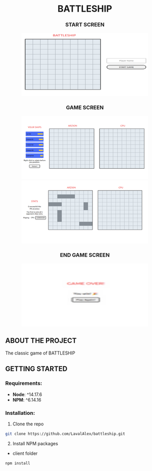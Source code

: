 

<div align="center">
  <h1 align="center">BATTLESHIP</h1>
</div>



<div align="center">
  <h3>START SCREEN</h3>
  <img src="img/start.png" alt="Logo" width="400" height="200">
</div>  



<div align="center">
  <h3>GAME SCREEN</h3>

<img    src="img/game.png" alt="Logo" width="400" height="200">
  <img  src="img/game-ship.png" alt="Logo" width="400" height="200">
</div  >

<div align="center">
  <h3>END GAME SCREEN</h3>

<img    src="img/game-over.png" alt="Logo" width="400" height="200">

</div  >



 



<!-- ABOUT THE PROJECT -->

## ABOUT THE PROJECT 
The classic game of BATTLESHIP



<!-- GETTING STARTED -->
## GETTING STARTED  



### Requirements:

 * __Node__: ^14.17.6
 * __NPM__: ^6.14.16 
 

### Installation:

1. Clone the repo


```sh
git clone https://github.com/LavalAlex/battleship.git
```


2. Install NPM packages

* client folder

```sh
npm install
```

<br />

